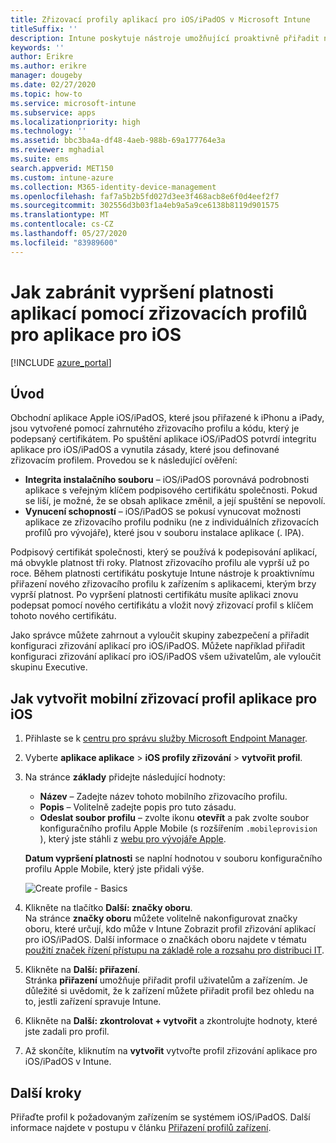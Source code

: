 ```yaml
---
title: Zřizovací profily aplikací pro iOS/iPadOS v Microsoft Intune
titleSuffix: ''
description: Intune poskytuje nástroje umožňující proaktivně přiřadit nový zřizovací profil k zařízením s aplikacemi, kterým brzy vyprší platnost.
keywords: ''
author: Erikre
ms.author: erikre
manager: dougeby
ms.date: 02/27/2020
ms.topic: how-to
ms.service: microsoft-intune
ms.subservice: apps
ms.localizationpriority: high
ms.technology: ''
ms.assetid: bbc3ba4a-df48-4aeb-988b-69a177764e3a
ms.reviewer: mghadial
ms.suite: ems
search.appverid: MET150
ms.custom: intune-azure
ms.collection: M365-identity-device-management
ms.openlocfilehash: faf7a5b2b5fd027d3ee3f468acb8e6f0d4eef2f7
ms.sourcegitcommit: 302556d3b03f1a4eb9a5a9ce6138b8119d901575
ms.translationtype: MT
ms.contentlocale: cs-CZ
ms.lasthandoff: 05/27/2020
ms.locfileid: "83989600"
---
```

# <a name="use-ios-app-provisioning-profiles-to-prevent-your-apps-from-expiring"></a>Jak zabránit vypršení platnosti aplikací pomocí zřizovacích profilů pro aplikace pro iOS

[!INCLUDE [azure_portal](../includes/azure_portal.md)]

## <a name="introduction"></a>Úvod

Obchodní aplikace Apple iOS/iPadOS, které jsou přiřazené k iPhonu a iPady, jsou vytvořené pomocí zahrnutého zřizovacího profilu a kódu, který je podepsaný certifikátem. Po spuštění aplikace iOS/iPadOS potvrdí integritu aplikace pro iOS/iPadOS a vynutila zásady, které jsou definované zřizovacím profilem. Provedou se k následující ověření:

- **Integrita instalačního souboru** – iOS/iPadOS porovnává podrobnosti aplikace s veřejným klíčem podpisového certifikátu společnosti. Pokud se liší, je možné, že se obsah aplikace změnil, a její spuštění se nepovolí.
- **Vynucení schopností** – iOS/iPadOS se pokusí vynucovat možnosti aplikace ze zřizovacího profilu podniku (ne z individuálních zřizovacích profilů pro vývojáře), které jsou v souboru instalace aplikace (. IPA).


Podpisový certifikát společnosti, který se používá k podepisování aplikací, má obvykle platnost tři roky. Platnost zřizovacího profilu ale vyprší už po roce. Během platnosti certifikátu poskytuje Intune nástroje k proaktivnímu přiřazení nového zřizovacího profilu k zařízením s aplikacemi, kterým brzy vyprší platnost.
Po vypršení platnosti certifikátu musíte aplikaci znovu podepsat pomocí nového certifikátu a vložit nový zřizovací profil s klíčem tohoto nového certifikátu.

Jako správce můžete zahrnout a vyloučit skupiny zabezpečení a přiřadit konfiguraci zřizování aplikací pro iOS/iPadOS. Můžete například přiřadit konfiguraci zřizování aplikací pro iOS/iPadOS všem uživatelům, ale vyloučit skupinu Executive.

## <a name="how-to-create-an-ios-mobile-app-provisioning-profile"></a>Jak vytvořit mobilní zřizovací profil aplikace pro iOS

1. Přihlaste se k [centru pro správu služby Microsoft Endpoint Manager](https://go.microsoft.com/fwlink/?linkid=2109431).
2. Vyberte **aplikace aplikace**  >  **iOS profily zřizování**  >  **vytvořit profil**.
3. Na stránce **základy** přidejte následující hodnoty:
    - **Název** – Zadejte název tohoto mobilního zřizovacího profilu.
    - **Popis** – Volitelně zadejte popis pro tuto zásadu.
    - **Odeslat soubor profilu** – zvolte ikonu **otevřít** a pak zvolte soubor konfiguračního profilu Apple Mobile (s rozšířením `.mobileprovision` ), který jste stáhli z [webu pro vývojáře Apple](https://developer.apple.com/).

   **Datum vypršení platnosti** se naplní hodnotou v souboru konfiguračního profilu Apple Mobile, který jste přidali výše.<br>

   <img alt="Create profile - Basics" src="./media/app-provisioning-profile-ios/app-provisioning-profile-ios-01.png">

4. Klikněte na tlačítko **Další: značky oboru**.<br>
   Na stránce **značky oboru** můžete volitelně nakonfigurovat značky oboru, které určují, kdo může v Intune Zobrazit profil zřizování aplikací pro iOS/iPadOS. Další informace o značkách oboru najdete v tématu [použití značek řízení přístupu na základě role a rozsahu pro distribuci IT](../fundamentals/scope-tags.md).
5. Klikněte na **Další: přiřazení**.<br>
   Stránka **přiřazení** umožňuje přiřadit profil uživatelům a zařízením. Je důležité si uvědomit, že k zařízení můžete přiřadit profil bez ohledu na to, jestli zařízení spravuje Intune.
6. Klikněte na **Další: zkontrolovat + vytvořit** a zkontrolujte hodnoty, které jste zadali pro profil.
7. Až skončíte, kliknutím na **vytvořit** vytvořte profil zřizování aplikace pro iOS/iPadOS v Intune. 

## <a name="next-steps"></a>Další kroky

Přiřaďte profil k požadovaným zařízením se systémem iOS/iPadOS. Další informace najdete v postupu v článku [Přiřazení profilů zařízení](../configuration/device-profile-assign.md).
